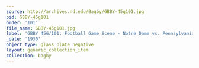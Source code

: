 ```yaml
---
source: http://archives.nd.edu/Bagby/GBBY-45g101.jpg
pid: GBBY-45g101
order: '101'
file_name: GBBY-45g101.jpg
label: 'GBBY 45G/101: Football Game Scene - Notre Dame vs. Pennsylvania - 1930/1108'
_date: '1930'
object_type: glass plate negative
layout: generic_collection_item
collection: bagby
---
```

